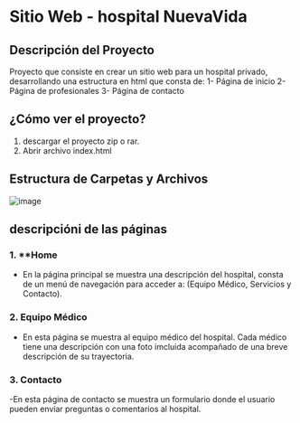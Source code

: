 # Sitio Web - hospital NuevaVida

## Descripción del Proyecto
Proyecto que consiste en crear un sitio web para un hospital privado, desarrollando una estructura en html que consta de:
1- Página de inicio
2- Página de profesionales
3- Página de contacto


## ¿Cómo ver el proyecto?

1. descargar el proyecto zip o rar.
2. Abrir archivo index.html

   
## Estructura de Carpetas y Archivos



![image](https://github.com/user-attachments/assets/44c1af68-d7e1-4795-a665-a394beee1a7e)




## descripcióni de las páginas

### 1. **Home
- En la página principal se muestra una descripción del hospital, consta de un menú de navegación para acceder a: (Equipo Médico, Servicios y Contacto).

### 2. **Equipo Médico**
- En esta página se muestra al equipo médico del hospital. Cada médico tiene una descripción con una foto imcluida acompañado de una breve descripción de su trayectoria.

### 3. **Contacto**
-En esta página de contacto se muestra un formulario donde el usuario pueden enviar preguntas o comentarios al hospital.



